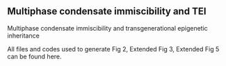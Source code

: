 ## Multiphase condensate immiscibility and TEI

Multiphase condensate immiscibility and transgenerational epigenetic inheritance

All files and codes used to generate Fig 2, Extended Fig 3, Extended Fig 5 can be found here. 


